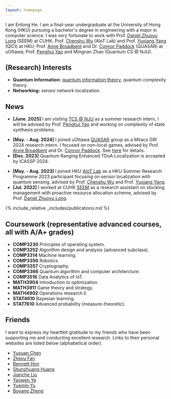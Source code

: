 ```yaml
---
layout: homepage
---
```


I am Entong He. I am a final-year undergraduate at the University of Hong Kong (HKU) pursuing a bachelor's degree in engineering with a major in computer science. I was very fortunate to work with Prof. [Daniel Zhuoyu Long](https://www1.se.cuhk.edu.hk/~zylong/) (SEEM) at CUHK; Prof. [Chenshu Wu](https://cswu.me/) (AIoT Lab) and Prof. [Yuxiang Yang](https://yangyx09.github.io/) (QICI) at HKU; Prof. [Anne Broadbent](https://mysite.science.uottawa.ca/abroadbe/) and Dr. [Connor Paddock](https://www.connorpaddock.page/) (QUASAR) at uOttawa; Prof. [Penghui Yao](https://penghuiyao.info/) and Mingnan Zhao (Quantum CS @ NJU).

## (Research) Interests

- **Quantum Information:** <u>quantum information theory</u>, quantum complexity theory.
- **Networking:** sensor network localization.

## News
- **[June. 2025]** I am visiting [TCS @ NJU](https://tcs.nju.edu.cn/) as a summer research intern, I will be advised by Prof. [Penghui Yao](https://penghuiyao.info/) and working on complexity of state synthesis problems.
<!-- - **[Mar. 2025]** I am joining [QICI](https://qici.weebly.com/), HKU CDS as a PhD student in Fall 2025. I will be working with Prof. [Yuxiang Yang](https://yangyx09.github.io/). -->
- **[May. - Aug. 2024]** I joined uOttawa [QUASAR](https://quasarlab.org/) group as a Mitacs GRI 2024 research intern. I focused on non-local games, advised by Prof. [Anne Broadbent](https://mysite.science.uottawa.ca/abroadbe/) and Dr. [Connor Paddock](https://www.connorpaddock.page/). See [here](https://quasarlab.org/news/special-quasar-seminar-2024/) for details.
- **[Dec. 2023]** Quantum Ranging Enhanced TDoA Localization is accepted by ICASSP 2024.
<!-- - **[Aug. 2023]** I was awarded a conditional offer of the HKU Presidential PhD Scholarship ([HKUPS](https://gradsch.hku.hk/prospective_students/fees_scholarships_and_financial_support/hku_presidential_phd_scholar_programme)) by HKU Graduate School. Credits to my supervisors. -->
- **[May. - Aug. 2023]** I joined HKU [AIoT Lab](https://aiot.hku.hk/) as a HKU Summer Research Programme 2023 participant focusing on sensor localization with quantum sensing, advised by Prof. [Chenshu Wu](https://cswu.me/) and Prof. [Yuxiang Yang](https://yangyx09.github.io/).
- **[Jul. 2022]** I worked at CUHK [SEEM](https://www.se.cuhk.edu.hk/) as a research assistant on stocking management with proactive resource allocation scheme, advised by Prof. [Daniel Zhuoyu Long](https://www1.se.cuhk.edu.hk/~zylong/).

{% include_relative _includes/publications.md %}

## Coursework (representative advanced courses, all with A/A+ grades)
- **COMP3230** Principles of operating system.
- **COMP3252** Algorithm design and analysis (advanced subclass).
- **COMP3314** Machine learning.
- **COMP3356** Robotics.
- **COMP3357** Cryptography.
- **COMP3366** Quantum algorithm and computer architercture.
- **COMP3516** Data Analytics of IoT.
- **MATH3904** Introduction to optimization.
- **MATH3911** Game theory and strategy.
- **MATH4902** Operations research II.
- **STAT4610** Bayesian learning.
- **STAT7610** Advanced probability (measure-theoretic). 

<!-- ## CV of Failure 
Although my life has witnessed minor events of success, failure is inevitably the major theme of it. In the private discussion with my college mate Shunzhuang Huang (also a high school upperclassman, now a PhD candidate @ UChicago Booth), I realized that it is rather significant to memorize these failures so as not to be scammed by some insignificant success. Hope that this rapidly-growing document will be a kick on my backside. \
See **[CV of Failure](assets/files/Failure_CV.pdf)** for details. -->

## Friends
I want to express my heartfelt gratitude to my friends who have been supporting me and conducting excellent research. Links to their personal websites are listed below (alphabetical order).
- [Yuxuan Chen](https://dennis-yxchen.github.io/)
- [Zheyu Fan](https://lorduky.github.io/)
- [Bennett Hon](https://www.linkedin.com/in/bennett-hon/)
- [Shunzhuang Huang](https://szhuang1.github.io/)
- [Jianche Liu](https://www.linkedin.com/in/jianche-liu-4b6297266/)
- [Yaowen Ye](https://helloelwin.github.io/)
- [Yuemin Yu](https://yuyueminaustin.github.io/)
- [Boyang Zheng](https://www.boyangzheng.com/academica/)

<!-- ### Miscs: Acknowledgments of my undergraduate thesis
![ThesisIntro](ThesisAck.png) -->